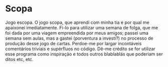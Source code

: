 # Scopa
Jogo escopa.
O jogo scopa, que aprendi com minha tia e por qual me apaixonei imediatamente. Fi-lo para utilizar uma semana de folga, que me foi dada por uma viagem empreendida por meus amigos; passei uma semana sem aulas, mas a gastei (porventura a investi?) no processo de produção desse jogo de cartas. Perdoe-me por largar incontáveis comentários triviais e supérfluos no código. Dê-me crédito se for utilizar esse programa como inspiração e todos outros blablablás que poderiam ser ditos etc, etc.
